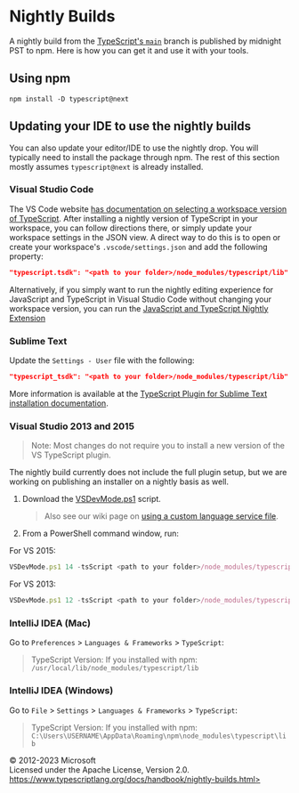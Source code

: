 Nightly Builds
==============

A nightly build from the [TypeScript's
`main`](https://github.com/Microsoft/TypeScript/tree/main) branch is
published by midnight PST to npm. Here is how you can get it and use it
with your tools.

Using npm 
---------

```shell
npm install -D typescript@next
```

Updating your IDE to use the nightly builds 
-------------------------------------------

You can also update your editor/IDE to use the nightly drop. You will
typically need to install the package through npm. The rest of this
section mostly assumes `typescript@next` is already installed.

### Visual Studio Code 

The VS Code website [has documentation on selecting a workspace version
of
TypeScript](https://code.visualstudio.com/Docs/languages/typescript#_using-newer-typescript-versions).
After installing a nightly version of TypeScript in your workspace, you
can follow directions there, or simply update your workspace settings in
the JSON view. A direct way to do this is to open or create your
workspace's `.vscode/settings.json` and add the following property:

```json
"typescript.tsdk": "<path to your folder>/node_modules/typescript/lib"
```

Alternatively, if you simply want to run the nightly editing experience
for JavaScript and TypeScript in Visual Studio Code without changing
your workspace version, you can run the [JavaScript and TypeScript
Nightly
Extension](https://marketplace.visualstudio.com/items?itemName%253Dms-vscode.vscode-typescript-next)

### Sublime Text 

Update the `Settings - User` file with the following:

```json
"typescript_tsdk": "<path to your folder>/node_modules/typescript/lib"
```

More information is available at the [TypeScript Plugin for Sublime Text
installation
documentation](https://github.com/Microsoft/TypeScript-Sublime-Plugin#installation).

### Visual Studio 2013 and 2015 

> Note: Most changes do not require you to install a new version of the
> VS TypeScript plugin.

The nightly build currently does not include the full plugin setup, but
we are working on publishing an installer on a nightly basis as well.

1.  Download the
    [VSDevMode.ps1](https://github.com/Microsoft/TypeScript/blob/main/scripts/VSDevMode.ps1)
    script.

    > Also see our wiki page on [using a custom language service
    > file](https://github.com/Microsoft/TypeScript/wiki/Dev-Mode-in-Visual-Studio#using-a-custom-language-service-file).

2.  From a PowerShell command window, run:

For VS 2015:

```typescript
VSDevMode.ps1 14 -tsScript <path to your folder>/node_modules/typescript/lib
```

For VS 2013:

```typescript
VSDevMode.ps1 12 -tsScript <path to your folder>/node_modules/typescript/lib
```

### IntelliJ IDEA (Mac) 

Go to `Preferences` \> `Languages & Frameworks` \> `TypeScript`:

> TypeScript Version: If you installed with npm:
> `/usr/local/lib/node_modules/typescript/lib`

### IntelliJ IDEA (Windows) 

Go to `File` \> `Settings` \> `Languages & Frameworks` \> `TypeScript`:

> TypeScript Version: If you installed with npm:
> `C:\Users\USERNAME\AppData\Roaming\npm\node_modules\typescript\lib`

 
© 2012-2023 Microsoft\
Licensed under the Apache License, Version 2.0.\
https://www.typescriptlang.org/docs/handbook/nightly-builds.html>

